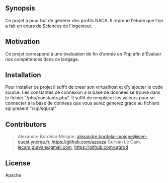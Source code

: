## Synopsis

Ce projet a pour but de générer des profils NACA. Il reprend l'etude que l'on a fait en cours de Sciences de l'ingenieur.

## Motivation

Ce projet correspond à une évaluation de fin d'année en Php afin d'Évaluer nos compétences dans ce langage.

## Installation

Pour installer ce projet il suffit de creer son virtualhost et d'y ajouter le code source. Les constantes de connexion a la base de donnees se trouve dans
le fichier "/php/constants.php". Il suffit de remplacer les valeurs pour se connecter a la base de donnees que vous aurez generez grace au fichiers sql
present "/sql/sql.sql"


## Contributors

>Alexandre Bordelai-Moigne, alexandre.bordelai-moigne@isen-ouest.yncrea.fr, https://github.com/azeaza
>Gurvan Le Cam, lecam.gurvan@gmail.com, https://github.com/urgrod
## License

Apache
